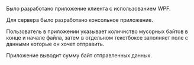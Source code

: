 Было разработано приложение клиента с использованием WPF.

Для сервера было разработано консольное приложение.

Пользователь в приложении указывает количнство мусорных байтов в конце и начале файла, затем в отдельном текстбоксе заполняет поле с данными которые он хочет отправить.

Приложение выводит сумму байт отправленных данных.
